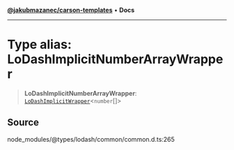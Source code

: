 [**@jakubmazanec/carson-templates**](../../../README.md) • **Docs**

---

# Type alias: LoDashImplicitNumberArrayWrapper

> **LoDashImplicitNumberArrayWrapper**:
> [`LoDashImplicitWrapper`](../interfaces/LoDashImplicitWrapper.md)\<`number`[]\>

## Source

node_modules/@types/lodash/common/common.d.ts:265
